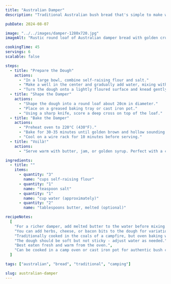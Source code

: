 ```yaml
---
title: "Australian Damper"
description: "Traditional Australian bush bread that's simple to make with just flour, water, and salt. Perfect for camping or as a rustic bread to accompany meals."

pubDate: 2024-08-07

image: "../../images/damper-1280x720.jpg"
imageAlt: "Rustic round loaf of Australian damper bread with golden crust, sitting on a wooden board"

cookingTime: 45
servings: 6
scalable: false

steps:
  - title: "Prepare the Dough"
    actions:
      - "In a large bowl, combine self-raising flour and salt."
      - "Make a well in the center and gradually add water, mixing with a wooden spoon until a soft dough forms."
      - "Turn the dough onto a lightly floured surface and knead gently for 2-3 minutes until smooth."
  - title: "Shape the Damper"
    actions:
      - "Shape the dough into a round loaf about 20cm in diameter."
      - "Place on a greased baking tray or cast iron pot."
      - "Using a sharp knife, score a deep cross on top of the loaf."
  - title: "Bake the Damper"
    actions:
      - "Preheat oven to 220°C (430°F)."
      - "Bake for 30-35 minutes until golden brown and hollow sounding when tapped on the bottom."
      - "Cool on a wire rack for 10 minutes before serving."
  - title: "Voilà!"
    actions:
      - "Serve warm with butter, jam, or golden syrup. Perfect with a cup of billy tea!"

ingredients:
  - title: ""
    items:
      - quantity: "3"
        name: "cups self-raising flour"
      - quantity: "1"
        name: "teaspoon salt"
      - quantity: "1"
        name: "cup water (approximately)"
      - quantity: "2"
        name: "tablespoons butter, melted (optional)"

recipeNotes:
  [
    "For a richer damper, add melted butter to the water before mixing.",
    "You can add herbs, cheese, or bacon bits to the dough for variation.",
    "Traditionally cooked in the coals of a campfire, but oven baking works perfectly.",
    "The dough should be soft but not sticky - adjust water as needed.",
    "Best eaten fresh and warm from the oven.",
    "Can be cooked in a camp oven or cast iron pot for authentic bush cooking.",
  ]

tags: ["australian", "bread", "traditional", "camping"]

slug: australian-damper
---
```

